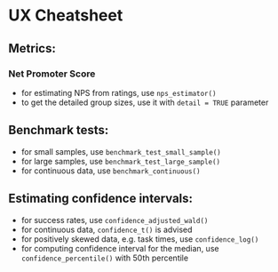 # UX Cheatsheet

## Metrics:
### Net Promoter Score
- for estimating NPS from ratings, use `nps_estimator()`
- to get the detailed group sizes, use it with `detail = TRUE` parameter

## Benchmark tests:
- for small samples, use `benchmark_test_small_sample()`
- for large samples, use `benchmark_test_large_sample()`
- for continuous data, use `benchmark_continuous()`

## Estimating confidence intervals:
- for success rates, use `confidence_adjusted_wald()`
- for continuous data, `confidence_t()` is advised
- for positively skewed data, e.g. task times, use `confidence_log()`
- for computing confidence interval for the median, use `confidence_percentile()` with 50th percentile
